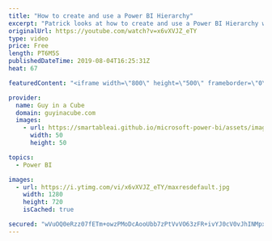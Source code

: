 ```yaml
---
title: "How to create and use a Power BI Hierarchy"
excerpt: "Patrick looks at how to create and use a Power BI Hierarchy within Power BI Desktop. Hierarchies can help to provide correct data usage within your Power BI reports.  Sample Download: https://guyinacu.be/hierarchysample  ******** LET'S CONNECT! ********  -- http://twitter.com/guyinacube -- http://twitter.com/awsaxton"
originalUrl: https://youtube.com/watch?v=x6vXVJZ_eTY
type: video
price: Free
length: PT6M5S
publishedDateTime: 2019-08-04T16:25:31Z
heat: 67

featuredContent: "<iframe width=\"800\" height=\"500\" frameborder=\"0\" src=\"https://www.youtube.com/embed/x6vXVJZ_eTY\" allow=\"accelerometer; autoplay; encrypted-media; gyroscope; picture-in-picture\" allowfullscreen></iframe>"

provider:
  name: Guy in a Cube
  domain: guyinacube.com
  images:
    - url: https://smartableai.github.io/microsoft-power-bi/assets/images/organizations/guyinacube.com-50x50.jpg
      width: 50
      height: 50

topics:
  - Power BI

images:
  - url: https://i.ytimg.com/vi/x6vXVJZ_eTY/maxresdefault.jpg
    width: 1280
    height: 720
    isCached: true

secured: "wVuOQ0eRzz07fETm+owzPMoDcAooUbb7zPtVvVO63zFR+ivYJ0cV0vJhINMpxhAh3ZNOVX5EP0fGJv8aygNu/G/1B1lKxLLPFpGIA8mCw26iazi5WSipPXMJE9+DLNKKCm5COnPLpJRvIvQ6KI3zUoXaQ6q8UaWm4M1IIwSqy1chY9sOkPuqEc+FofjWdWuMM+FaDvmTIAT3GgzNwmypIDHjqlSsd0GbYqn+7S5Eqx+Ov7HxgBnqC7ILpIYoP1b3NLgJdFiSHgv5VQToB+YK0ZviTBA2gBOh+oJ8s7fFzIgDqmi580yparSREJDA+4h+7cGJrFfn3v/3x0Azn5yhqjmEGQLlGTBuuHpwfDY90myPL5rHtsvbYKDeZA5pVkB0WK7d9VWo7G6sduP0mPoFKu+gpNfpWfXQuZ3/U94LOKk=;mXlkuPsqsf8vkk6JN0zJJw=="
---
```


